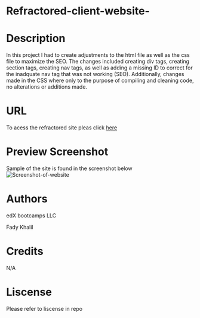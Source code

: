 # Refractored-client-website-

# Description 
In this project I had to create adjustments to the html file as well as the css file to maximize the SEO. The changes included creating div tags, creating section tags, creating nav tags, as well as adding a missing ID to correct for the inadquate nav tag that was not working (SEO). Additionally, changes made in the CSS where only to the purpose of compiling and cleaning code, no alterations or additions made. 

# URL
To acess the refractored site pleas click [here](https://whirlwindraven.github.io/Refractored-client-website-/)

# Preview Screenshot 
Sample of the site is found in the screenshot below 
![Screenshot-of-website](./Assets/Refractored-client-%20website%20screenshot.png "Website-Screenshot")

# Authors
edX bootcamps LLC

Fady Khalil 


# Credits
N/A

# Liscense 
Please refer to liscense in repo

